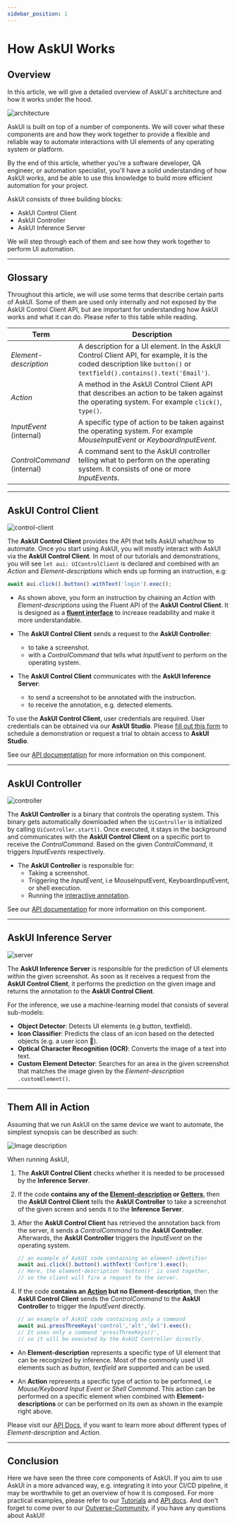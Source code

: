 ```yaml
---
sidebar_position: 1
---
```


# How AskUI Works

## Overview

In this article, we will give a detailed overview of AskUI`s architecture and how it works under the hood.


![architecture](./images/how_askui_works_architecture.png)

AskUI is built on top of a number of components. We will cover what these components are and how they work together to provide a flexible and reliable way to automate interactions with UI elements of any operating system or platform.

By the end of this article, whether you're a software developer, QA engineer, or automation specialist, you'll have a solid understanding of how AskUI works, and be able to use this knowledge to build more efficient automation for your project.


AskUI consists of three building blocks:

- AskUI Control Client
- AskUI Controller
- AskUI Inference Server

We will step through each of them and see how they work together to perform UI automation.

------
## Glossary

Throughout this article, we will use some terms that describe certain parts of AskUI. Some of them are used only internally and not exposed by the AskUI Control Client API, but are important for understanding how AskUI works and what it can do. Please refer to this table while reading.

| **Term**        | **Description** |
| --------------- | --------------- |
| *Element-description*    | A description for a UI element. In the AskUI Control Client API, for example, it is the coded description like `button()` or `textfield().contains().text('Email')`. |
| *Action*       | A method in the AskUI Control Client API that describes an action to be taken against the operating system. For example `click()`, `type()`. |
| *InputEvent* (internal) | A specific type of action to be taken against the operating system. For example *MouseInputEvent* or *KeyboardInputEvent*. |
| *ControlCommand* (internal) | A command sent to the AskUI controller telling what to perform on the operating system. It consists of one or more *InputEvents*. |

------

## AskUI Control Client

![control-client](./images/how_askui_works_client.png)

The **AskUI Control Client** provides the API that tells AskUI what/how to automate. Once you start using AskUI, you will mostly interact with AskUI via the **AskUI Control Client**. In most of our tutorials and demonstrations, you will see `let aui: UIControlClient` is declared and combined with an *Action* and *Element-descriptions* which ends up forming an instruction, e.g:

```ts
await aui.click().button().withText('login').exec();
```

- As shown above, you form an instruction by chaining an *Action* with *Element-descriptions* using the Fluent API of the **AskUI Control Client**. It is designed as a **[fluent interface](https://en.wikipedia.org/wiki/Fluent_interface)** to increase readability and make it more understandable.

- The **AskUI Control Client** sends a request to the **AskUI Controller**:
    - to take a screenshot.
    - with a *ControlCommand* that tells what *InputEvent* to perform on the operating system.

- The **AskUI Control Client** communicates with the **AskUI Inference Server**:
    - to send a screenshot to be annotated with the instruction.
    - to receive the annotation, e.g. detected elements.


To use the **AskUI Control Client**, user credentials are required. User credentials can be obtained via our __AskUI Studio__. Please [fill out this form](https://www.askui.com/demo) to schedule a demonstration or request a trial to obtain access to __AskUI Studio__.

See our [API documentation](../02-Components/askui-ui-control-client.md) for more information on this component.

------

## AskUI Controller


![controller](./images/how_askui_works_controller.png)

The **AskUI Controller** is a binary that controls the operating system. This binary gets automatically downloaded when the `UiController` is initialized by calling `UiController.start()`. Once executed, it stays in the background and communicates with the **AskUI Control Client** on a specific port to receive the *ControlCommand*. Based on the given *ControlCommand*, it triggers *InputEvents* respectively.

- The **AskUI Controller** is responsible for:
    - Taking a screenshot.
    - Triggering the *InputEvent*, i.e MouseInputEvent, KeyboardInputEvent, or shell execution.
    - Running the [interactive annotation](../03-Element%20Selection/annotations-and-screenshots.md#interactive-annotation).

See our [API documentation](../02-Components/askui-ui-controller.md) for more information on this component.

------

## AskUI Inference Server


![server](./images/how_askui_works_server.png)

The **AskUI Inference Server** is responsible for the prediction of UI elements within the given screenshot. As soon as it receives a request from the **AskUI Control Client**, it performs the prediction on the given image and returns the annotation to the **AskUI Control Client**. 

For the inference, we use a machine-learning model that consists of several sub-models:
- **Object Detector**: Detects UI elements (e.g button, textfield).
- **Icon Classifier**: Predicts the class of an icon based on the detected objects (e.g. a user icon 👤).
- **Optical Character Recognition (OCR)**: Converts the image of a text into text.
- **Custom Element Detector**: Searches for an area in the given screenshot that matches the image given by the *Element-description* `.customElement()`.

------

## Them All in Action

Assuming that we run AskUI on the same device we want to automate, the simplest synopsis can be described as such:


![Image description](./images/how_askui_works_architecture.png)

When running AskUI, 
1. The **AskUI Control Client** checks whether it is needed to be processed by the **Inference Server**.

2. If the code **contains any of the [Element-description](../../api/01-API/table-of-contents.md#element-descriptions) or [Getters](../../api/01-API/table-of-contents.md#getters)**, then the **AskUI Control Client** tells the **AskUI Controller** to take a screenshot of the given screen and sends it to the **Inference Server**. 

3. After the **AskUI Control Client** has retrieved the annotation back from the server, it sends a *ControlCommand* to the **AskUI Controller**. Afterwards, the **AskUI Controller** triggers the *InputEvent* on the operating system.

    ```ts
    // an example of AskUI code containing an element-identifier
    await aui.click().button().withText('Confirm').exec();
    // Here, the element-description 'button()' is used together,
    // so the client will fire a request to the server.
    ```

4. If the code **contains an [Action](../../api/01-API/table-of-contents.md#actions) but no Element-description**, then the **AskUI Control Client** sends the *ControlCommand* to the **AskUI Controller** to trigger the *InputEvent* directly.

    ```ts
    // an example of AskUI code containing only a command
    await aui.pressThreeKeys('control','alt','del').exec();
    // It uses only a command 'pressThreeKeys()',
    // so it will be executed by the AskUI Controller directly.
    ```

- An **Element-description** represents a specific type of UI element that can be recognized by inference. Most of the commonly used UI elements such as *button*, *textfield* are supported and can be used.

- An **Action** represents a specific type of action to be performed, i.e *Mouse/Keyboard Input Event* or *Shell Command*. This action can be performed on a specific element when combined with **Element-descriptions** or can be performed on its own as shown in the example right above.

Please visit our [API Docs](../../api/01-API/table-of-contents.md), if you want to learn more about different types of *Element-description* and *Action*.

------

## Conclusion

Here we have seen the three core components of AskUI. If you aim to use AskUI in a more advanced way, e.g. integrating it into your CI/CD pipeline, it may be worthwhile to get an overview of how it is composed. For more practical examples, please refer to our [Tutorials](../06-Tutorials/index.mdx) and [API docs](../../api/01-API/table-of-contents.md). And don't forget to come over to our [Outverse-Community](https://community.askui.com/forums/home), if you have any questions about AskUI!